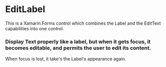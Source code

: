 # EditLabel
This is a Xamarin.Forms control which combines the Label and the EditText capabilities into one control.

### Display Text properly like a label, but when it gets focus, it becomes editable, and permits the user to edit its content. 
When focus is lost, it take's the Label's appearance again.

